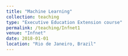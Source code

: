 ```yaml
---
title: "Machine Learning"
collection: teaching
type: "Executive Education Extension course"
permalink: /teaching/Infnet1
venue: "Infnet"
date: 2018-01-01
location: "Rio de Janeiro, Brazil"
---
```

